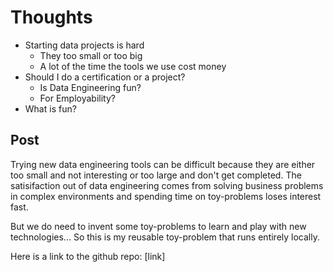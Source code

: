 # Thoughts

- Starting data projects is hard
  - They too small or too big
  - A lot of the time the tools we use cost money
- Should I do a certification or a project?
  - Is Data Engineering fun?
  - For Employability?
- What is fun?

## Post

Trying new data engineering tools can be difficult because they are either too
small and not interesting or too large and don't get completed. The
satisifaction out of data engineering comes from solving business problems in
complex environments and spending time on toy-problems loses interest fast.

But we do need to invent some toy-problems to learn and play with new
technologies... So this is my reusable toy-problem that runs entirely locally.

Here is a link to the github repo: [link]
